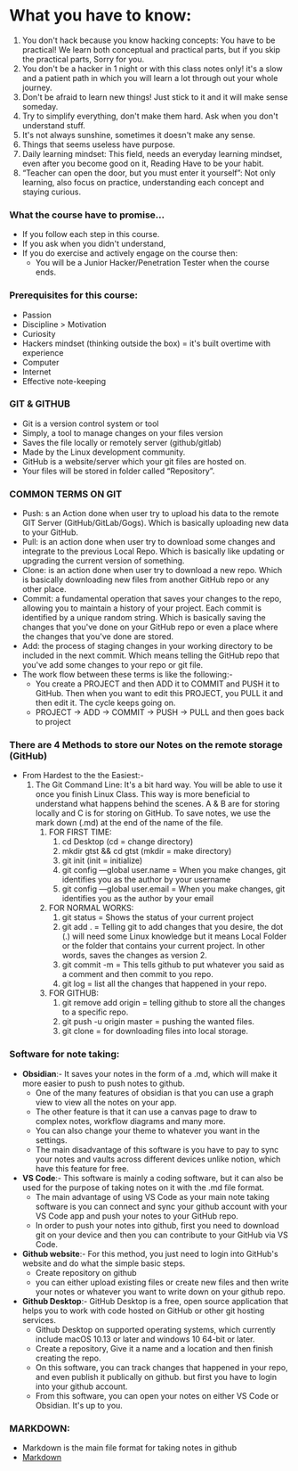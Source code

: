 # What you have to know:

1. You don't hack because you know hacking concepts: You have to be practical! We learn both conceptual and practical parts, but if you skip the practical parts, Sorry for you.
2. You don't be a hacker in 1 night or with this class notes only! it's a slow and a patient path in which you will learn a lot through out your whole journey.
3. Don't be afraid to learn new things! Just stick to it and it will make sense someday.
4. Try to simplify everything, don't make them hard. Ask when you don't understand stuff.
5. It's not always sunshine, sometimes it doesn't make any sense.
6. Things that seems useless have purpose.
7. Daily learning mindset: This field, needs an everyday learning mindset, even after you become good on it, Reading Have to be your habit.
8. “Teacher can open the door, but you must enter it yourself”: Not only learning, also focus on practice, understanding each concept and staying curious.

### What the course have to promise…

- If you follow each step in this course.
- If you ask when you didn't understand,
- If you do exercise and actively engage on the course then:
    - You will be a Junior Hacker/Penetration Tester when the course ends.

### Prerequisites for this course:

- Passion
- Discipline > Motivation
- Curiosity
- Hackers mindset (thinking outside the box) = it's built overtime with experience
- Computer
- Internet
- Effective note-keeping

### GIT & GITHUB

- Git is a version control system or tool
- Simply, a tool to manage changes on your files version
- Saves the file locally or remotely server (github/gitlab)
- Made by the Linux development community.
- GitHub is a website/server which your git files are hosted on.
- Your files will be stored in folder called “Repository”.

### COMMON TERMS ON GIT

- Push: s an Action done when user try to upload his data to the remote GIT Server (GitHub/GitLab/Gogs). Which is basically uploading new data to your GitHub.
- Pull: is an action done when user try to download some changes and integrate to the previous Local Repo. Which is basically like updating or upgrading the current version of something.
- Clone: is an action done when user try to download a new repo. Which is basically downloading new files from another GitHub repo or any other place.
- Commit: a fundamental operation that saves your changes to the repo, allowing you to maintain a history of your project. Each commit is identified by a unique random string. Which is basically saving the changes that you've done on your GitHub repo or even a place where the changes that you've done are stored.
- Add: the process of staging changes in your working directory to be included in the next commit. Which means telling the GitHub repo that you've add some changes to your repo or git file.
- The work flow between these terms is like the following:-
    - You create a PROJECT and then ADD it to COMMIT and PUSH it to GitHub. Then when you want to edit this PROJECT, you PULL it and then edit it. The cycle keeps going on.
    - PROJECT -> ADD -> COMMIT -> PUSH -> PULL and then goes back to project

### There are 4 Methods to store our Notes on the remote storage (GitHub)

- From Hardest to the the Easiest:-
    1. The Git Command Line: It's a bit hard way. You will be able to use it once you finish Linux Class. This way is more beneficial to understand what happens behind the scenes. A & B are for storing locally and C is for storing on GitHub. To save notes, we use the mark down (.md) at the end of the name of the file.
        1. FOR FIRST TIME:
            1. cd Desktop (cd = change directory)
            2. mkdir gtst && cd gtst (mkdir = make directory)
            3. git init (init = initialize)
            4. git config —global user.name <Your Username> = When you make changes, git identifies you as the author by your username
            5. git config —global user.email <Your Email> = When you make changes, git identifies you as the author by your email
        2. FOR NORMAL WORKS:
            1. git status = Shows the status of your current project
            2. git add . = Telling git to add changes that you desire, the dot (.) will need some Linux 
               knowledge but it means Local Folder or the folder that contains your current project. In 	       other words, saves the changes as version 2.
            3. git commit -m <Your Comment> = This tells github to put whatever you said as a comment and 	       then commit to you repo.
            4. git log = list all the changes that happened in your repo.
        3. FOR GITHUB:
            1. git remove add origin <repository URL> = telling github to store all the changes to a 		       specific repo.
            2. git push -u origin master = pushing the wanted files.
            3. git clone <Your project link> = for downloading files into local storage.

### Software for note taking:
- **Obsidian**:- It saves your notes in the form of a .md, which will make it more easier to push to push notes to github. 
    - One of the many features of obsidian is that you can use a graph view to view all the notes on your app.
    - The other feature is that it can use a canvas page to draw to complex notes, workflow diagrams and many more.
    - You can also change your theme to whatever you want in the settings.
    - The main disadvantage of this software is you have to pay to sync your notes and vaults across different devices unlike notion, which have this feature for free.
- **VS Code**:- This software is mainly a coding software, but it can also be used for the purpose of taking notes on it with the .md file format.
    - The main advantage of using VS Code as your main note taking software is you can connect and sync your github account with your VS Code app and push your notes to your GitHub repo.
    - In order to push your notes into github, first you need to download git on your device and then you can contribute to your GitHub via VS Code.
- **Github website**:- For this method, you just need to login into GitHub's website and do what the simple basic steps.
    - Create repository on github
    - you can either upload existing files or create new files and then write your notes or whatever you want to write down on your github repo.
- **Github Desktop**:- GitHub Desktop is a free, open source application that helps you to work with code hosted on GitHub or other git hosting services.
    - Github Desktop on supported operating systems, which currently include macOS 10.13 or later and windows 10 64-bit or later.
    - Create a repository, Give it a name and a location and then finish creating the repo.
    - On this software, you can track changes that happened in your repo, and even publish it publically on github. but first you have to login into your github account.
    - From this software, you can open your notes on either VS Code or Obsidian. It's up to you.

### MARKDOWN:
- Markdown is the main file format for taking notes in github
- [Markdown](Markdown.md.png)
